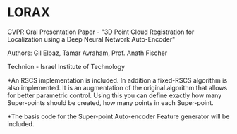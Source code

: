 # LORAX
CVPR Oral Presentation Paper - "3D Point Cloud Registration for Localization using a Deep Neural Network Auto-Encoder" 


Authors: Gil Elbaz, Tamar Avraham, Prof. Anath Fischer

Technion - Israel Institute of Technology


*An RSCS implementation is included.
In addition a fixed-RSCS algorithm is also implemented. 
It is an augmentation of the original algorithm that allows for better parametric control. 
Using this you can define exactly how many Super-points should be created, how many points in each Super-point.

*The basis code for the Super-point Auto-encoder Feature generator will be included.
